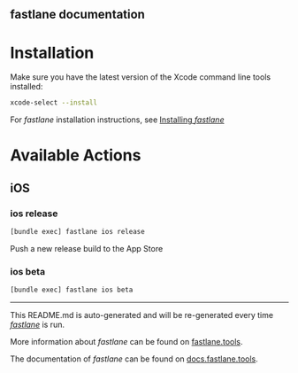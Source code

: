 fastlane documentation
----

# Installation
  
Make sure you have the latest version of the Xcode command line tools installed:

```sh
xcode-select --install
```
    
For _fastlane_ installation instructions, see [Installing _fastlane_](https://docs.fastlane.tools/#installing-fastlane)   

# Available Actions      

 
## iOS

### ios release

```sh
[bundle exec] fastlane ios release
```

Push a new release build to the App Store

### ios beta

```sh
[bundle exec] fastlane ios beta
```



----

This README.md is auto-generated and will be re-generated every time [_fastlane_](https://fastlane.tools) is run.

More information about _fastlane_ can be found on [fastlane.tools](https://fastlane.tools).

The documentation of _fastlane_ can be found on [docs.fastlane.tools](https://docs.fastlane.tools).
 